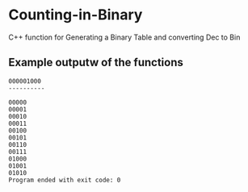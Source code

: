 Counting-in-Binary
==================

C++ function for Generating a Binary Table and converting Dec to Bin

Example outputw of the functions
--------------------------------

```
000001000
----------

00000
00001
00010
00011
00100
00101
00110
00111
01000
01001
01010
Program ended with exit code: 0
```
